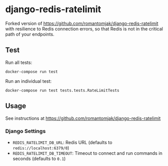 # django-redis-ratelimit

Forked version of https://github.com/romantomjak/django-redis-ratelimit with
resilience to Redis connection errors, so that Redis is not in the critical
path of your endpoints.


## Test
Run all tests:

    docker-compose run test

Run an individual test:

    docker-compose run test tests.tests.RateLimitTests

## Usage
See instructions at https://github.com/romantomjak/django-redis-ratelimit

### Django Settings
- `REDIS_RATELIMIT_DB_URL`: Redis URL (defaults to `redis://localhost:6379/0`)
- `REDIS_RATELIMIT_DB_TIMEOUT`: Timeout to connect and run commands in seconds (defaults to `0.1`)